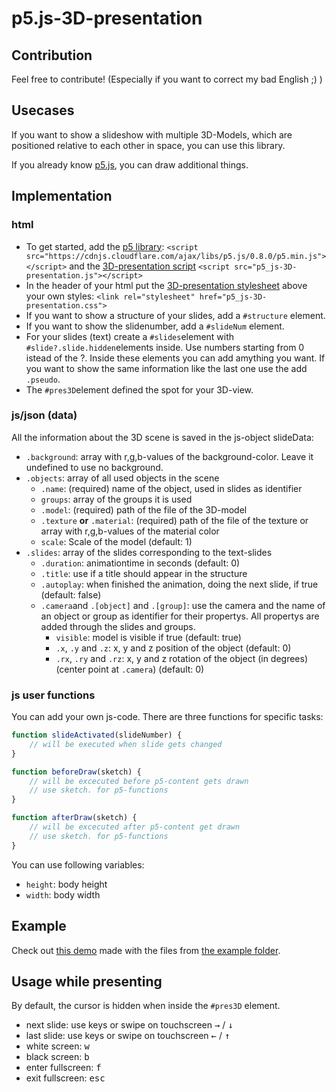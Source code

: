 # p5.js-3D-presentation

## Contribution

Feel free to contribute! (Especially if you want to correct my bad English ;) )

## Usecases

If you want to show a slideshow with multiple 3D-Models, which are positioned relative to each other in space, you can use this library.

If you already know [p5.js](https://github.com/processing/p5.js), you can draw additional things.

## Implementation

### html
* To get started, add the [p5 library](https://github.com/processing/p5.js): `<script src="https://cdnjs.cloudflare.com/ajax/libs/p5.js/0.8.0/p5.min.js"></script>` and the [3D-presentation script](https://github.com/richtepa/p5.js-3D-presentation/blob/master/p5_js-3D-presentation.js) `<script src="p5_js-3D-presentation.js"></script>`
* In the header of your html put the [3D-presentation stylesheet]() above your own styles: `<link rel="stylesheet" href="p5_js-3D-presentation.css">`
* If you want to show a structure of your slides, add a `#structure` element.
* If you want to show the slidenumber, add a `#slideNum` element.
* For your slides (text) create a `#slides`element with `#slide?.slide.hidden`elements inside. Use numbers starting from 0 istead of the ?. Inside these elements you can add amything you want. If you want to show the same information like the last one use the add `.pseudo`.
* The `#pres3D`element defined the spot for your 3D-view.

### js/json (data)

All the information about the 3D scene is saved in the js-object slideData:
* `.background`: array with r,g,b-values of the background-color. Leave it undefined to use no background.
* `.objects`: array of all used objects in the scene
  * `.name`: (required) name of the object, used in slides as identifier
  * `groups`: array of the groups it is used
  * `.model`: (required) path of the file of the 3D-model
  * `.texture` **or** `.material`: (required) path of the file of the texture or array with r,g,b-values of the material color
  * `scale`: Scale of the model (default: 1)
* `.slides`: array of the slides corresponding to the text-slides
  * `.duration`: animationtime in seconds (default: 0)
  * `.title`: use if a title should appear in the structure
  * `.autoplay`: when finished the animation, doing the next slide, if true (default: false)
  * `.camera`and `.[object]` and `.[group]`: use the camera and the name of an object or group as identifier for their propertys. All propertys are added through the slides and groups.
    * `visible`: model is visible if true (default: true)
    * `.x`, `.y` and `.z`: x, y and z position of the object (default: 0)
    * `.rx`, `.ry` and `.rz`: x, y and z rotation of the object (in degrees) (center point at `.camera`) (default: 0)
    

### js user functions

You can add your own js-code. There are three functions for specific tasks:

```js
function slideActivated(slideNumber) {
    // will be executed when slide gets changed
}

function beforeDraw(sketch) {
    // will be excecuted before p5-content gets drawn
    // use sketch. for p5-functions
}

function afterDraw(sketch) {
    // will be excecuted after p5-content get drawn
    // use sketch. for p5-functions
}
```

You can use following variables:
* `height`: body height
* `width`: body width

## Example

Check out [this demo](https://richter.dev/p5-js-3D-presentation/example) made with the files from [the example folder](https://github.com/richtepa/p5.js-3D-presentation/blob/master/example).

## Usage while presenting

By default, the cursor is hidden when inside the `#pres3D` element.

* next slide: use keys or swipe on touchscreen <kbd>&#8594;</kbd> / <kbd>&#8595;</kbd>
* last slide: use keys or swipe on touchscreen <kbd>&#8592;</kbd> / <kbd>&#8593;</kbd>
* white screen: <kbd>w</kbd>
* black screen: <kbd>b</kbd>
* enter fullscreen: <kbd>f</kbd>
* exit fullscreen: <kbd>esc</kbd>

